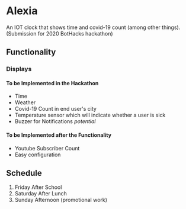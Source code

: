 # Alexia

An IOT clock that shows time and covid-19 count (among other things). (Submission for 2020 BotHacks hackathon)

## Functionality

### Displays

#### To be Implemented in the Hackathon

- Time
- Weather
- Covid-19 Count in end user's city
- Temperature sensor which will indicate whether a user is sick
- Buzzer for Notifications *potential*

#### To be Implemented after the Functionality

- Youtube Subscriber Count
- Easy configuration

## Schedule

1. Friday After School
2. Saturday After Lunch
3. Sunday Afternoon (promotional work)
